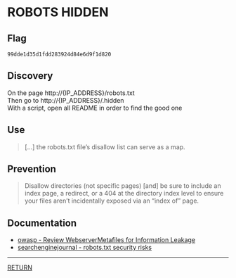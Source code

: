 # ROBOTS HIDDEN

## Flag
```
99dde1d35d1fdd283924d84e6d9f1d820
```

## Discovery
On the page http://{IP_ADDRESS}/robots.txt \
Then go to http://{IP_ADDRESS}/.hidden \
With a script, open all README in order to find the good one

## Use
> \[...] the robots.txt file’s disallow list can serve as a map.

## Prevention
> Disallow directories (not specific pages) \[and] 
> be sure to include an index page, a redirect, or a 404 
> at the directory index level to ensure your files aren’t incidentally exposed via an “index of” page. 

## Documentation
- [owasp - Review WebserverMetafiles for Information Leakage](https://www.owasp.org/index.php/Review_Webserver_Metafiles_for_Information_Leakage_(OTG-INFO-003))
- [searchenginejournal - robots.txt security risks](https://www.searchenginejournal.com/robots-txt-security-risks/289719)

---

[RETURN](https://github.com/tillderoquefeuil/darkly)